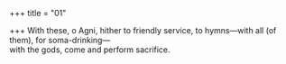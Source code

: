 +++
title = "01"

+++
With these, o Agni, hither to friendly service, to hymns—with all (of  them), for soma-drinking—  
with the gods, come and perform sacrifice.  